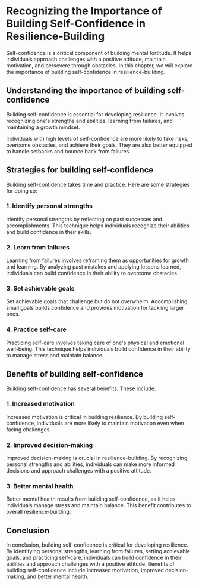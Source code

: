 Recognizing the Importance of Building Self-Confidence in Resilience-Building
==================================================================================================================

Self-confidence is a critical component of building mental fortitude. It helps individuals approach challenges with a positive attitude, maintain motivation, and persevere through obstacles. In this chapter, we will explore the importance of building self-confidence in resilience-building.

Understanding the importance of building self-confidence
--------------------------------------------------------

Building self-confidence is essential for developing resilience. It involves recognizing one's strengths and abilities, learning from failures, and maintaining a growth mindset.

Individuals with high levels of self-confidence are more likely to take risks, overcome obstacles, and achieve their goals. They are also better equipped to handle setbacks and bounce back from failures.

Strategies for building self-confidence
---------------------------------------

Building self-confidence takes time and practice. Here are some strategies for doing so:

### 1. Identify personal strengths

Identify personal strengths by reflecting on past successes and accomplishments. This technique helps individuals recognize their abilities and build confidence in their skills.

### 2. Learn from failures

Learning from failures involves reframing them as opportunities for growth and learning. By analyzing past mistakes and applying lessons learned, individuals can build confidence in their ability to overcome obstacles.

### 3. Set achievable goals

Set achievable goals that challenge but do not overwhelm. Accomplishing small goals builds confidence and provides motivation for tackling larger ones.

### 4. Practice self-care

Practicing self-care involves taking care of one's physical and emotional well-being. This technique helps individuals build confidence in their ability to manage stress and maintain balance.

Benefits of building self-confidence
------------------------------------

Building self-confidence has several benefits. These include:

### 1. Increased motivation

Increased motivation is critical in building resilience. By building self-confidence, individuals are more likely to maintain motivation even when facing challenges.

### 2. Improved decision-making

Improved decision-making is crucial in resilience-building. By recognizing personal strengths and abilities, individuals can make more informed decisions and approach challenges with a positive attitude.

### 3. Better mental health

Better mental health results from building self-confidence, as it helps individuals manage stress and maintain balance. This benefit contributes to overall resilience-building.

Conclusion
----------

In conclusion, building self-confidence is critical for developing resilience. By identifying personal strengths, learning from failures, setting achievable goals, and practicing self-care, individuals can build confidence in their abilities and approach challenges with a positive attitude. Benefits of building self-confidence include increased motivation, improved decision-making, and better mental health.
